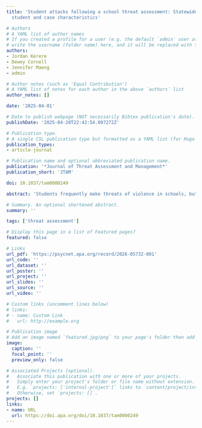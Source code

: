 ```yaml
---
title: 'Student attacks following a school threat assessment: Statewide trends in
  student and case characteristics'

# Authors
# A YAML list of author names
# If you created a profile for a user (e.g. the default `admin` user at `content/authors/admin/`), 
# write the username (folder name) here, and it will be replaced with their full name and linked to their profile.
authors:
- Jordan Kerere
- Dewey Cornell
- Jennifer Maeng
- admin

# Author notes (such as 'Equal Contribution')
# A YAML list of notes for each author in the above `authors` list
author_notes: []

date: '2025-04-01'

# Date to publish webpage (NOT necessarily Bibtex publication's date).
publishDate: '2025-04-20T22:42:54.097272Z'

# Publication type.
# A single CSL publication type but formatted as a YAML list (for Hugo requirements).
publication_types:
- article-journal

# Publication name and optional abbreviated publication name.
publication: '*Journal of Threat Assessment and Management*'
publication_short: 'JTAM'

doi: 10.1037/tam0000249

abstract: 'Students frequently make threats of violence in schools, but there is little research on how often these threats result in a violent attack. Based on a sample of 14,126 threat assessment cases from 1,692 Florida schools, this study investigated the frequency of attacks after a threat assessment, differences by threat classification and student characteristics, and the association of community violent crime with attack rates. There were 1,533 (10.9%) cases resulting in an attack and 38 (0.4%) involving a serious injury. A key distinction for threat assessment teams was the distinction between transient threats judged not to be serious and substantive threats judged to be serious and warrant protective action. Approximately one third of substantive threats and less than one tenth of transient threats involved an attack. Threats classified by school teams as serious substantive (OR = 11.8) and very serious substantive (OR = 13.0) were significantly more likely to result in an attack than nonthreat cases. Students who were Black (OR = 1.26), Hispanic (OR = 1.20), in high school (OR = 1.25), had an individualized education plan (OR = 1.34), or received free/reduced-price meals (OR = 1.80) were slightly more likely to make attacks following a threat assessment. Community violent crime arrest rates were not associated with the likelihood of an individual student attack but were weakly associated with district-level attack rates. Overall, these findings support the transient/substantive distinction and provide new insight into the prevalence of student attacks following a school threat assessment.'

# Summary. An optional shortened abstract.
summary: ''

tags: ['threat assessment']

# Display this page in a list of Featured pages?
featured: false

# Links
url_pdf: 'https://psycnet.apa.org/record/2026-05732-001'
url_code: ''
url_dataset: ''
url_poster: ''
url_project: ''
url_slides: ''
url_source: ''
url_video: ''

# Custom links (uncomment lines below)
# links:
# - name: Custom Link
#   url: http://example.org

# Publication image
# Add an image named `featured.jpg/png` to your page's folder then add a caption below.
image:
  caption: ''
  focal_point: ''
  preview_only: false

# Associated Projects (optional).
#   Associate this publication with one or more of your projects.
#   Simply enter your project's folder or file name without extension.
#   E.g. `projects: ['internal-project']` links to `content/project/internal-project/index.md`.
#   Otherwise, set `projects: []`.
projects: []
links:
- name: URL
  url: https://doi.apa.org/doi/10.1037/tam0000249
---
```



